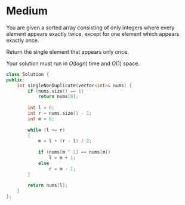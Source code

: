 # Medium

You are given a sorted array consisting of only integers where every element appears exactly twice, except for one element which appears exactly once.

Return the single element that appears only once.

Your solution must run in $O(log n)$ time and $O(1)$ space.

```cpp
class Solution {
public:
    int singleNonDuplicate(vector<int>& nums) {
        if (nums.size() == 1)
            return nums[0];
        
        int l = 0; 
        int r = nums.size() - 1;
        int m = 0;
        
        while (l <= r)
        {
            m = l + (r - l) / 2;
            
            if (nums[m ^ 1] == nums[m])
                l = m + 1;
            else
                r = m - 1;
        }
        
        return nums[l];
    }
};
```
